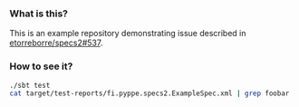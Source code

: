 ### What is this?

This is an example repository demonstrating issue described in [etorreborre/specs2#537](https://github.com/etorreborre/specs2/issues/537).

### How to see it?

```bash
./sbt test
cat target/test-reports/fi.pyppe.specs2.ExampleSpec.xml | grep foobar
```
